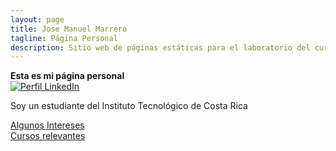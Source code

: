 ```yaml
---
layout: page
title: Jose Manuel Marrero
tagline: Página Personal
description: Sitio web de páginas estáticas para el laboratorio del curso de Desarrollo Ágil de Aplicaciones Web
---
```


**Esta es mi página personal**  
[![Perfil LinkedIn](assets/images/botonLinkedInPequeño.jpg)](https://www.linkedin.com/in/jose-manuel-escalante-marrero-2746b7268/)  

Soy un estudiante del Instituto Tecnológico de Costa Rica

[Algunos Intereses](pages/intereses.md)  
[Cursos relevantes](pages/cursos.md)
